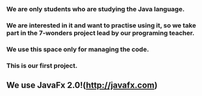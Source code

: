 ### We are only students who are studying the Java language. ###
### We are interested in it and want to practise using it, so we take part in the 7-wonders project lead by our programing teacher. ###
### We use this space only for managing the code. ###
### This is our first project. ###
## We use JavaFx 2.0!(http://javafx.com) ##